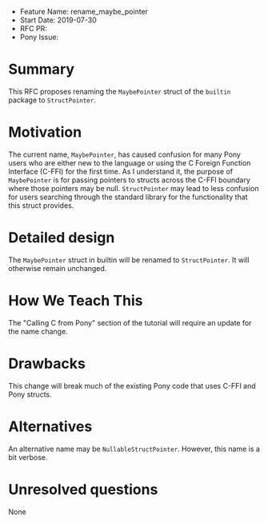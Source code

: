 - Feature Name: rename_maybe_pointer
- Start Date: 2019-07-30
- RFC PR:
- Pony Issue:

# Summary

This RFC proposes renaming the `MaybePointer` struct of the `builtin` package to `StructPointer`.

# Motivation

The current name, `MaybePointer`, has caused confusion for many Pony users who are either new to the language or using the C Foreign Function Interface (C-FFI) for the first time. As I understand it, the purpose of `MaybePointer` is for passing pointers to structs across the C-FFI boundary where those pointers may be null. `StructPointer` may lead to less confusion for users searching through the standard library for the functionality that this struct provides.

# Detailed design

The `MaybePointer` struct in builtin will be renamed to `StructPointer`. It will otherwise remain unchanged.

# How We Teach This

The "Calling C from Pony" section of the tutorial will require an update for the name change.

# Drawbacks

This change will break much of the existing Pony code that uses C-FFI and Pony structs.

# Alternatives

An alternative name may be `NullableStructPointer`. However, this name is a bit verbose.

# Unresolved questions

None
